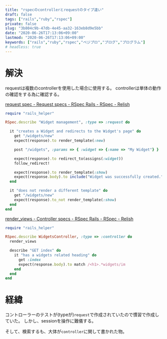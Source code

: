 ```yaml
---
title: "rspecのcontrollerとrequestのタイプ違い"
draft: false
tags: ["rails","ruby","rspec"]
private: false
slug: "3b804c9b-47db-4e45-aa32-163eb8d9e5bb"
date: "2020-06-26T17:13:06+09:00"
lastmod: "2020-06-26T17:13:06+09:00"
keywords: ["rails","ruby","rspec","ベジプロ","プログ","プログラム"]
# headless: true
---
```


# 解決
requestは複数のcontrollerを使用した場合に使用する。
controllerは単体の動作の確認をする為に確認する。

[request spec - Request specs - RSpec Rails - RSpec - Relish](https://relishapp.com/rspec/rspec-rails/v/4-0/docs/request-specs/request-spec)
```rb
require "rails_helper"

RSpec.describe "Widget management", :type => :request do

  it "creates a Widget and redirects to the Widget's page" do
    get "/widgets/new"
    expect(response).to render_template(:new)

    post "/widgets", :params => { :widget => {:name => "My Widget"} }

    expect(response).to redirect_to(assigns(:widget))
    follow_redirect!

    expect(response).to render_template(:show)
    expect(response.body).to include("Widget was successfully created.")
  end

  it "does not render a different template" do
    get "/widgets/new"
    expect(response).to_not render_template(:show)
  end
end
```


[render_views - Controller specs - RSpec Rails - RSpec - Relish](https://relishapp.com/rspec/rspec-rails/v/4-0/docs/controller-specs/render-views)
```rb
require "rails_helper"

RSpec.describe WidgetsController, :type => :controller do
  render_views

  describe "GET index" do
    it "has a widgets related heading" do
      get :index
      expect(response.body).to match /<h1>.*widgets/im
    end
  end
end
```

# 経緯
コントローラーのテストが(typeが)`request`で作成されていたので慣習で作成していた。
しかし、sessionを操作に難儀する。

そして、検索するも、大体が`controller`に関して書かれた物。

